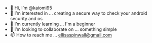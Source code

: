 - 👋 Hi, I’m @kaiomi95
- 👀 I’m interested in ... creating a secure way to check your android security and os
- 🌱 I’m currently learning ... I'm a beginner 
- 💞️ I’m looking to collaborate on ... something simple 
- 📫 How to reach me ... ellisaspinwall@gmail.com 

<!---
kaiomi95/kaiomi95 is a ✨ special ✨ repository because its `README.md` (this file) appears on your GitHub profile.
You can click the Preview link to take a look at your changes.
--->
